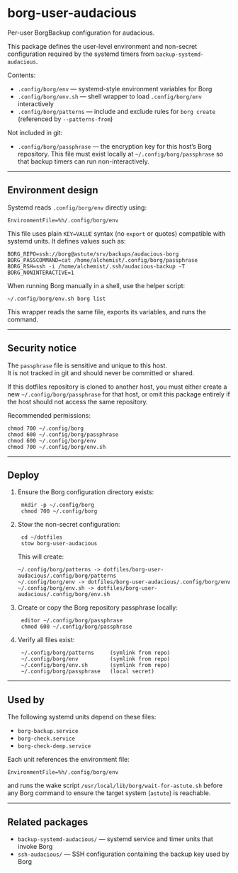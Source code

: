 # borg-user-audacious

Per-user BorgBackup configuration for audacious.

This package defines the user-level environment and non-secret configuration
required by the systemd timers from `backup-systemd-audacious`.

Contents:
- `.config/borg/env` — systemd-style environment variables for Borg
- `.config/borg/env.sh` — shell wrapper to load `.config/borg/env` interactively
- `.config/borg/patterns` — include and exclude rules for `borg create`
  (referenced by `--patterns-from`)

Not included in git:
- `.config/borg/passphrase` — the encryption key for this host’s Borg
  repository. This file must exist locally at `~/.config/borg/passphrase`
  so that backup timers can run non-interactively.

---

## Environment design

Systemd reads `.config/borg/env` directly using:

    EnvironmentFile=%h/.config/borg/env

This file uses plain `KEY=VALUE` syntax (no `export` or quotes) compatible with
systemd units. It defines values such as:

    BORG_REPO=ssh://borg@astute/srv/backups/audacious-borg
    BORG_PASSCOMMAND=cat /home/alchemist/.config/borg/passphrase
    BORG_RSH=ssh -i /home/alchemist/.ssh/audacious-backup -T
    BORG_NONINTERACTIVE=1

When running Borg manually in a shell, use the helper script:

    ~/.config/borg/env.sh borg list

This wrapper reads the same file, exports its variables, and runs the command.

---

## Security notice

The `passphrase` file is sensitive and unique to this host.  
It is not tracked in git and should never be committed or shared.

If this dotfiles repository is cloned to another host, you must either
create a new `~/.config/borg/passphrase` for that host, or omit this
package entirely if the host should not access the same repository.

Recommended permissions:

    chmod 700 ~/.config/borg
    chmod 600 ~/.config/borg/passphrase
    chmod 600 ~/.config/borg/env
    chmod 700 ~/.config/borg/env.sh

---

## Deploy

1. Ensure the Borg configuration directory exists:

        mkdir -p ~/.config/borg
        chmod 700 ~/.config/borg

2. Stow the non-secret configuration:

        cd ~/dotfiles
        stow borg-user-audacious

   This will create:

       ~/.config/borg/patterns -> dotfiles/borg-user-audacious/.config/borg/patterns
       ~/.config/borg/env -> dotfiles/borg-user-audacious/.config/borg/env
       ~/.config/borg/env.sh -> dotfiles/borg-user-audacious/.config/borg/env.sh

3. Create or copy the Borg repository passphrase locally:

        editor ~/.config/borg/passphrase
        chmod 600 ~/.config/borg/passphrase

4. Verify all files exist:

        ~/.config/borg/patterns     (symlink from repo)
        ~/.config/borg/env          (symlink from repo)
        ~/.config/borg/env.sh       (symlink from repo)
        ~/.config/borg/passphrase   (local secret)

---

## Used by

The following systemd units depend on these files:

- `borg-backup.service`
- `borg-check.service`
- `borg-check-deep.service`

Each unit references the environment file:

    EnvironmentFile=%h/.config/borg/env

and runs the wake script `/usr/local/lib/borg/wait-for-astute.sh` before
any Borg command to ensure the target system (`astute`) is reachable.

---

## Related packages

- `backup-systemd-audacious/` — systemd service and timer units that invoke Borg
- `ssh-audacious/` — SSH configuration containing the backup key used by Borg
